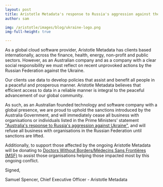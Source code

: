 ```yaml
---
layout: post
title: Aristotle Metadata's response to Russia's aggression against the Ukraine
author: sam

img: /aristotle/images/blog/ukraine-logo.png
img-full-height: true

---
```


As a global cloud software provider, Aristotle Metadata has clients based internationally, across the finance, health, energy, non-profit and public sectors. However, as an Australian company and as a company with a clear social responsibility we must reflect on recent unprovoked actions by the Russian Federation against the Ukraine.

Our clients use data to develop policies that assist and benefit all people in a peaceful and prosperous manner. Aristotle Metadata believes that efficient access to data in a reliable manner is integral to the peaceful advancement of our global community.

As such, as an Australian founded technology and software company with a global presence, we are proud to uphold the sanctions introduced by the Australia Government, and will immediately cease all business with organisations or individuals listed in the Prime Ministers' statement ["Australia's response to Russia's aggression against Ukraine"](https://www.pm.gov.au/media/australias-response-russias-aggression-against-ukraine), and will refuse all business with organisations in the Russian Federation until sanctions are lifted.

Additionally, to support those affected by the ongoing Aristotle Metadata will be donating to [Doctors Without Borders/Médecins Sans Frontières (MSF)](https://www.doctorswithoutborders.org/what-we-do/news-stories/news/msf-mobilizes-response-ukraine-and-nearby-countries) to assist those organisations helping those impacted most by this ongoing conflict.

Signed,

Samuel Spencer, Chief Executive Officer - Aristotle Metadata